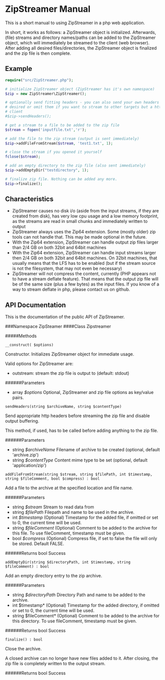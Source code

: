 ZipStreamer Manual
==================

This is a short manual to using ZipStreamer in a php web application.

In short, it works as follows: a ZipStreamer object is initialized. 
Afterwards, (file) streams and directory names/paths can be added to the
ZipStreamer object, which will immediately be streamed to the client (web
browser). After adding all desired files/directories, the ZipStreamer object
is finalized and the zip file is then complete.

Example
-------
```php
require("src/ZipStreamer.php");

# initialize ZipStreamer object (ZipStreamer has it's own namespace)
$zip = new ZipStreamer\ZipStreamer();

# optionally send fitting headers - you can also send your own headers if 
# desired or omit them if you want to stream to other targets but a http
# client
#$zip->sendHeaders();

# get a stream to a file to be added to the zip file
$stream = fopen('inputfile.txt','r');

# add the file to the zip stream (output is sent immediately)
$zip->addFileFromStream($stream, 'test1.txt', 1);

# close the stream if you opened it yourself
fclose($stream);

# add an empty directory to the zip file (also sent immediately)
$zip->addEmptyDir("testdirectory", 1);

# finalize zip file. Nothing can be added any more. 
$zip->finalize();

```

Characteristics
---------------

* ZipStreamer causes no disk i/o (aside from the input streams, if they are
created from disk), has very low cpu usage and a low memory footprint, as
the streams are read in small chunks and immediately written to output
* ZipStreamer always uses the Zip64 extension. Some (mostly older) zip tools 
can not handle that. This may be made optional in the future.
* With the Zip64 extension, ZipStreamer can handle output zip files larger
than 2/4 GB on both 32bit and 64bit machines
* With the Zip64 extension, ZipStreamer can handle input streams larger then
2/4 GB on both 32bit and 64bit machines. On 32bit machines, that usually means
that the LFS has to be enabled (but if the stream source is not the
filesystem, that may not even be necessary)
* ZipStreamer will not compress the content, currently (PHP appears not to
have a stream deflate feature). That means that the output zip file will be of
the same size (plus a few bytes) as the input files. If you know of a way to
stream deflate in php, please contact us on github.

API Documentation
-----------------

This is the documentation of the public API of ZipStreamer.

###Namespace ZipSteamer
####Class Zipstreamer

#####Methods
```
__construct( $options)
```

Constructor. Initializes ZipStreamer object for immediate usage.

Valid options for ZipStreamer are:

* outstream: stream the zip file is output to (default: stdout)

######Parameters
 * array *$options* Optional, ZipStreamer and zip file options as key/value pairs.

```
sendHeaders(string $archiveName, string $contentType)
```

Send appropriate http headers before streaming the zip file and disable output buffering.

This method, if used, has to be called before adding anything to the zip file.

######Parameters
* string *$archiveName* Filename of archive to be created (optional, default 'archive.zip')
* string *$contentType* Content mime type to be set (optional, default 'application/zip')

```
addFileFromStream(string $stream, string $filePath, int $timestamp, string $fileComment, bool $compress) : bool
```

Add a file to the archive at the specified location and file name.

######Parameters
* string *$stream* Stream to read data from
* string *$filePath* Filepath and name to be used in the archive.
* int    *$timestamp* (Optional) Timestamp for the added file, if omitted or set to 0, the current time will be used.
* string *$fileComment* (Optional) Comment to be added to the archive for this file. To use fileComment, timestamp must be given.
* bool   *$compress* (Optional) Compress file, if set to false the file will only be stored. Default FALSE.

######Returns
bool Success

```
addEmptyDir(string $directoryPath, int $timestamp, string $fileComment) : bool
```

Add an empty directory entry to the zip archive.

######Parameters
* string *$directoryPath* Directory Path and name to be added to the archive.
* int     $timestamp* (Optional) Timestamp for the added directory, if omitted or set to 0, the current time will be used.
* string  $fileComment* (Optional) Comment to be added to the archive for this directory. To use fileComment, timestamp must be given.

######Returns
bool Success

```
finalize() : bool
```

Close the archive.

A closed archive can no longer have new files added to it. After closing, the zip file is completely written to the output stream.

######Returns
bool Success

